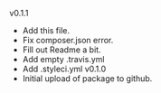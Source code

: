 v0.1.1
 - Add this file.
 - Fix composer.json error.
 - Fill out Readme a bit.
 - Add empty .travis.yml
 - Add .styleci.yml
v0.1.0
 - Initial upload of package to github.
